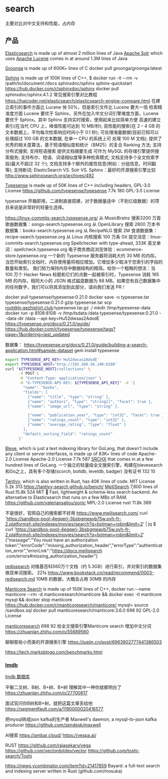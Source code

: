 # search

主要对比对中文支持和性能，占内存

## 产品

[Elasticsearch](https://www.elastic.co/cn/) is made up of almost 2 million lines of Java
[Apache Solr](https://solr.apache.org/) which uses [Apache Lucene](https://lucene.apache.org/) comes in at around 1.3M lines of Java

[Groonga](https://groonga.org/) is made up of 600K+ lines of C
docker pull groonga/groonga:latest

[Sphinx](http://sphinxsearch.com/) is made up of 100K lines of C++, 
$ docker run -it --rm -v /path/to/document:/docs sphinxdoc/sphinx sphinx-quickstart
https://hub.docker.com/r/sphinxdoc/sphinx
docker pull sphinxdoc/sphinx:4.1.2
常见搜索引擎对比教程
https://haicoder.net/elasticsearch/elasticsearch-engine-compare.html
在建立索引的事件方面比 Lucene 快 50%，但是索引文件比 Lucene 要大一倍
检索精准度方面 Lucene 要优于 Sphinx，另外在加入中文分词引擎难度方面，Lucene 要优于 Sphinx。其中 Sphinx 支持实时搜索，使用起来比较简单方便
高速的建立索引(在当代 CPU 上，峰值性能可达到 10 MB/秒);
高性能的搜索(在 2 – 4 GB 的文本数据上，平均每次检索响应时间小于 0.1 秒);
可处理海量数据(目前已知可以处理超过 100 GB 的文本数据, 在单一 CPU 的系统上可 处理 100 M 文档);
提供了优秀的相关度算法，基于短语相似度和统计（BM25）的复合 Ranking 方法;
支持分布式搜索;
支持短语搜索
提供文档摘要生成
可作为 MySQL 的存储引擎提供搜索服务;
支持布尔、短语、词语相似度等多种检索模式;
文档支持多个全文检索字段(最大不超过 32 个);
文档支持多个额外的属性信息(例如：分组信息，时间戳等);
支持断词;
ElasticSearch VS. Solr VS. Sphinx：最好的开源搜索引擎比较
http://www.sphinxsearch.org/archives/492

[Typesense](https://typesense.org/) is made up of 50K lines of C++ including headers, GPL-3.0 License
https://github.com/typesense/typesense 7.7k 180  GPL-3.0 License

typesense 开箱即用，二进制直接搭建，对于数据量适中（不到亿级数据）的项目来说是非常好的轻量化选择。

https://linux-commits-search.typesense.org/ 
从 MusicBrainz 搜索3200 万首歌曲数据集：songs-search.typesense.org
从 OpenLibrary 搜索 2800 万本书数据集：books-search.typesense.org
从 RecipeNLG 搜索 2M 食谱数据集：recipe-search.typesense.org
从 Linux 内核搜索 100 万条 Git 提交消息：linux-commits-search.typesense.org
Spellchecker with type-ahead, 333K 英文单词：spellcheck.typesense.org
电子商务商店浏览体验：ecommerce-store.typesense.org
一个新的 Typesense 服务器将消耗大约 30 MB 的内存。当您开始索引文档时，内存使用量将相应增加。它增加多少取决于您索引的字段的数量和类型。
我们努力保持内存中数据结构的精简。给你一个粗略的想法：当 100 万个 Hacker News 标题和它们的点数一起被索引时，Typesense 消耗 165 MB 的内存。相同大小的 JSON 格式磁盘数据为 88 MB。如果您有自己数据集中的任何数字，我们可以将其添加到此部分，请向我们发送 PR！

docker pull typesense/typesense:0.21.0
docker save -o typesense.tar typesense/typesense:0.21.0
gzip typesense.tar
scp root@ln.gezhishirt.club:typesense.tar.gz ./
mkdir /tmp/typesense-data
docker run -p 8108:8108 -v /tmp/tsdata:/data typesense/typesense:0.21.0 --data-dir /data --api-key=Hu52dwsas2AdxdE
https://typesense.org/docs/0.21.0/guide/
https://hub.docker.com/r/typesense/typesense/tags?page=1&ordering=last_updated

数据集：
https://typesense.org/docs/0.21.0/guide/building-a-search-application.html#sample-dataset
gem install typesense

```bash
export TYPESENSE_API_KEY='Hu52dwsas2AdxdE'
export TYPESENSE_HOST='http://192.168.56.140:8108'
curl "${TYPESENSE_HOST}/collections" \
      -X POST \
      -H "Content-Type: application/json" \
      -H "X-TYPESENSE-API-KEY: ${TYPESENSE_API_KEY}" -d '{
        "name": "books",
        "fields": [
          {"name": "title", "type": "string" },
          {"name": "authors", "type": "string[]", "facet": true },
          {"name": "image_url", "type": "string" },

          {"name": "publication_year", "type": "int32", "facet": true },
          {"name": "ratings_count", "type": "int32" },
          {"name": "average_rating", "type": "float" }       
        ],
        "default_sorting_field": "ratings_count"
      }'


```


[Bleve](https://github.com/blevesearch/bleve), which is just a text indexing library for GoLang, that doesn't include any client or server interfaces, is made up of 83K+ lines of code Apache-2.0 License
 Apache-2.0 License 7.7k 587
[SRCHX](https://github.com/alash3al/srchx) that comes in at a few hundred lines of GoLang.
一个独立的轻量级全文搜索引擎，构建在blevesearch和Go之上，具有多个存储(scorch, boltdb, leveldb, badger)
没有证书 132 10

[Tantivy](https://github.com/tantivy-search/tantivy), which is also written in Rust, has 40K lines of code.  MIT License 5.2k 313
  https://tantivy-search.github.io/bench/
[MeiliSearch](https://github.com/meilisearch/MeiliSearc) 7,600 lines of Rust.15.8k 524 MIT
🦔 Fast, lightweight & schema-less search backend. An alternative to Elasticsearch that runs on a few MBs of RAM.
https://github.com/valeriansaliou/sonic  MPL-2.0 License rust
11.8k 389

不是很好，官网自己的搜索都不好用
https://www.meilisearch.com/
curl 'https://sandbox-pool-4eqqeri-3bsbgmeayb75w.ovh-fr-2.platformsh.site/indexes/movies/search?q=botman+robin&limit=2' | jq
$ curl 'https://sandbox-pool-4eqqeri-3bsbgmeayb75w.ovh-fr-2.platformsh.site/indexes/movies/search?q=botman+robin&limit=2'
{"message":"You must have an authorization token","errorCode":"missing_authorization_header","errorType":"authentication_error","errorLink":"https://docs.meilisearch
.com/errors#missing_authorization_header"}

[redissearch](https://github.com/RediSearch/RediSearch)
对维基百科560万个文档（约 5.3GB）进行索引，并对索引的数据集做双单词搜索。
221s
https://www.bookstack.cn/read/recommend/0003-redisearch.md
10MB 的数据，大概会占用 30MB 的内存


[Manticore Search](https://manticoresearch.com/) is made up of 150K lines of C++,
docker run --name manticore --rm -d manticoresearch/manticore && docker exec -it manticore mysql && docker stop manticore
https://hub.docker.com/r/manticoresearch/manticore/
mysql> source /sandbox.sql
docker pull manticoresearch/manticore:3.6.0
698 92
 GPL-2.0 License

[manticoresearch](https://github.com/manticoresoftware/manticoresearch)
698 92
给全文搜索引擎Manticore search 增加中文分词
https://zhuanlan.zhihu.com/p/55689560

聊聊那些小而美的开源搜索引擎
https://juejin.cn/post/6963902777441386503

 https://tech.marksblogg.com/benchmarks.html



### [lmdb](http://www.lmdb.tech/doc/)

[lmdb 数据库](https://zhuanlan.zhihu.com/p/70359311)

平衡二叉树、B树、B+树、B*树 理解其中一种你就都明白了
https://zhuanlan.zhihu.com/p/27700617

面试官问你B树和B+树，就把这篇文章丢给他
https://segmentfault.com/a/1190000020416577


把mysql转成json kafka的生产者
Maxwell's daemon, a mysql-to-json kafka producer
https://github.com/zendesk/maxwell

AI搜索
https://ambar.cloud/
https://vespa.ai/

RUST
https://github.com/rajasekarv/vega
https://github.com/vectordotdev/vector
https://github.com/toshi-search/Toshi

https://news.ycombinator.com/item?id=21417859
Bayard: a full-text search and indexing server written in Rust (github.com/mosuka)


